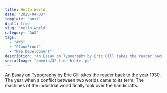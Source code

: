 ```yaml
---
title: Hello World
date: "2020-04-03"
template: "post"
draft: true
slug: "hello-world"
category: "AWS"
tags:
  - "AWS"
  - "CloudFront"
  - "Web Development"
description: "An Essay on Typography by Eric Gill takes the reader back to the year 1930. The year when a conflict between two worlds came to its term. The machines of the industrial world finally took over the handicrafts."
socialImage: "/media/42-line-bible.jpg"
---
```


An Essay on Typography by Eric Gill takes the reader back to the year 1930. The year when a conflict between two worlds came to its term. The machines of the industrial world finally took over the handicrafts.